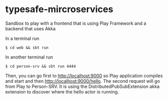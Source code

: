 # typesafe-mircroservices

Sandbox to play with a frontend that is using Play Framework and a backend that uses Akka

In a terminal run 

	$ cd web && sbt run

In another terminal run

	$ cd person-srv && sbt run 4444

Then, you can go first to [http://localhost:9000](http://localhost:9000) so Play application compiles and start and then [http://localhost:9000/hello](http://localhost:9000/hello). The second request will go from Play to Person-SRV. It is using the DistributedPubSubExtension akka extension to discover where the hello actor is running.

